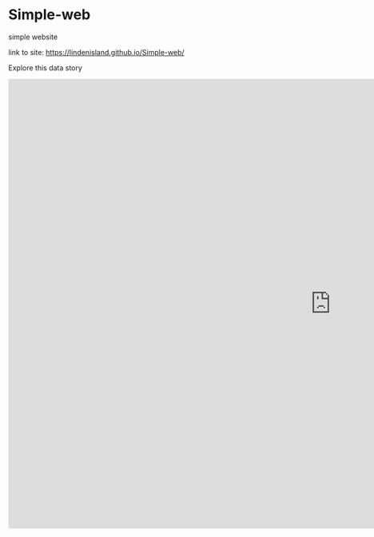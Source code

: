 # Simple-web
simple website


link to site: https://lindenisland.github.io/Simple-web/

Explore this data story

<iframe src="https://public.tableau.com/views/SOL2018-19/Dashboard1?amp;&:display_count=y&publish=yes&:origin=viz_share_link?:embed=y&amp;:display_count=yes&amp;publish=yes&amp;amp;:showVizHome=no" width="1290" height="900" scrolling="yes" class="iframe-class" frameborder="0"></iframe>
